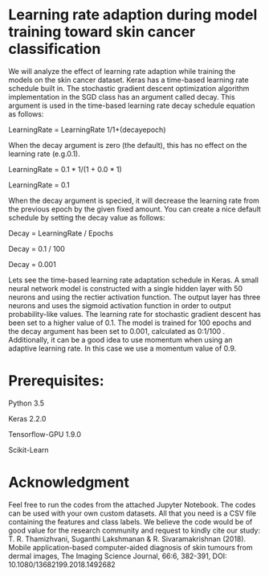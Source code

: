 # Learning rate adaption during model training toward skin cancer classification
We will analyze the effect of learning rate adaption while training the models on the skin cancer dataset. Keras has a time-based learning rate schedule built in. The stochastic gradient descent optimization algorithm implementation in the SGD class has an argument called decay. This argument is used in the time-based learning rate decay schedule equation as follows:

LearningRate = LearningRate 1/1+(decayepoch)

When the decay argument is zero (the default), this has no effect on the learning rate (e.g.0.1).

LearningRate = 0.1 * 1/(1 + 0.0 * 1)

LearningRate = 0.1

When the decay argument is specied, it will decrease the learning rate from the previous epoch by the given fixed amount. You can create a nice default schedule by setting the decay value as follows:

Decay = LearningRate / Epochs 

Decay = 0.1 / 100 

Decay = 0.001

Lets see the time-based learning rate adaptation schedule in Keras. A small neural network model is constructed with a single hidden layer with 50 neurons and using the rectier activation function. The output layer has three neurons and uses the sigmoid activation function in order to output probability-like values. The learning rate for stochastic gradient descent has been set to a higher value of 0.1. The model is trained for 100 epochs and the decay argument has been set to 0.001, calculated as 0:1/100 . Additionally, it can be a good idea to use momentum when using an adaptive learning rate. In this case we use a momentum value of 0.9.

# Prerequisites:

Python 3.5

Keras 2.2.0

Tensorflow-GPU 1.9.0

Scikit-Learn

# Acknowledgment
Feel free to run the codes from the attached Jupyter Notebook. The codes can be used with your own custom datasets. All that you need is a CSV file containing the features and class labels. We believe the code would be of good value for the research community and request to kindly cite our study:
T. R. Thamizhvani, Suganthi Lakshmanan & R. Sivaramakrishnan (2018). Mobile application-based computer-aided diagnosis of skin tumours from dermal images, The Imaging Science Journal, 66:6, 382-391, DOI: 10.1080/13682199.2018.1492682
